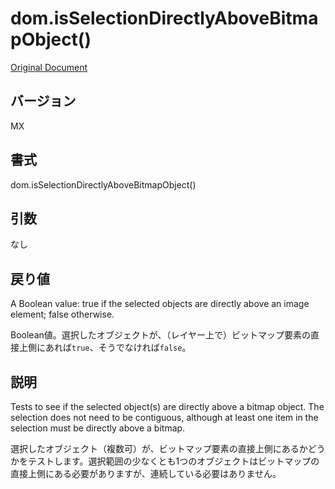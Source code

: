 # dom.isSelectionDirectlyAboveBitmapObject()

[Original Document](http://help.adobe.com/en_US/fireworks/cs/extend/WS5b3ccc516d4fbf351e63e3d1183c94988d-7fc3.html)

## バージョン

MX

## 書式

dom.isSelectionDirectlyAboveBitmapObject()

## 引数

なし

## 戻り値

A Boolean value: true if the selected objects are directly above an image element; false otherwise.

Boolean値。選択したオブジェクトが、（レイヤー上で）ビットマップ要素の直接上側にあれば```true```、そうでなければ```false```。

## 説明

Tests to see if the selected object(s) are directly above a bitmap object. The selection does not need to be contiguous, although at least one item in the selection must be directly above a bitmap.

選択したオブジェクト（複数可）が、ビットマップ要素の直接上側にあるかどうかをテストします。選択範囲の少なくとも1つのオブジェクトはビットマップの直接上側にある必要がありますが、連続している必要はありません。